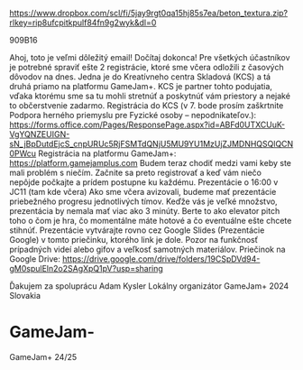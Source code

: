 https://www.dropbox.com/scl/fi/5jay9rgt0qa15hj85s7ea/beton_textura.zip?rlkey=rip8ufcpitkpulf84fn9g2wyk&dl=0

909B16

Ahoj, toto je veľmi dôležitý email! Dočítaj dokonca!
Pre všetkých účastníkov je potrebné spraviť ešte 2 registrácie, ktoré sme včera odložili z časových dôvodov na dnes. Jedna je do Kreatívneho centra Skladová (KCS) a tá druhá priamo na platformu GameJam+. KCS je partner tohto podujatia, vďaka ktorému sme sa tu mohli stretnúť a poskytnúť vám priestory a nejaké to občerstvenie zadarmo. 
Registrácia do KCS (v 7. bode prosím zaškrtnite Podpora herného priemyslu pre Fyzické osoby – nepodnikateľov.):
https://forms.office.com/Pages/ResponsePage.aspx?id=ABFd0UTXCUuK-VgYQNZEUIGN-sN_jBpDutdEjcS_cnpURUc5RjFSMTdQNjU5MU9YU1MzUjZJMDNHQSQlQCN0PWcu
Registrácia na platformu GameJam+:
https://platform.gamejamplus.com
Budem teraz chodiť medzi vami keby ste mali problém s niečím. Začnite sa preto registrovať a keď vám niečo nepôjde počkajte a prídem postupne ku každému. 
Prezentácie o 16:00 v JC11 (tam kde včera)
Ako sme včera avizovali, budeme mať prezentácie priebežného progresu jednotlivých tímov. Keďže vás je veľké množstvo, prezentácia by nemala mať viac ako 3 minúty. Berte to ako elevator pitch toho o čom je hra, čo momentálne máte hotové a čo eventuálne ešte chcete stihnúť. Prezentácie vytvárajte rovno cez Google Slides (Prezentácie Google) v tomto priečinku, ktorého link je dole. Pozor na funkčnosť prípadných videí alebo gifov a veľkosť samotných materiálov.
Priečinok na Google Drive:
https://drive.google.com/drive/folders/19CSpDVd94-gM0spulEln2o2SAgXpQ1pV?usp=sharing

Ďakujem za spoluprácu
Adam Kysler
Lokálny organizátor GameJam+ 2024 Slovakia
# GameJam-
GameJam+ 24/25
